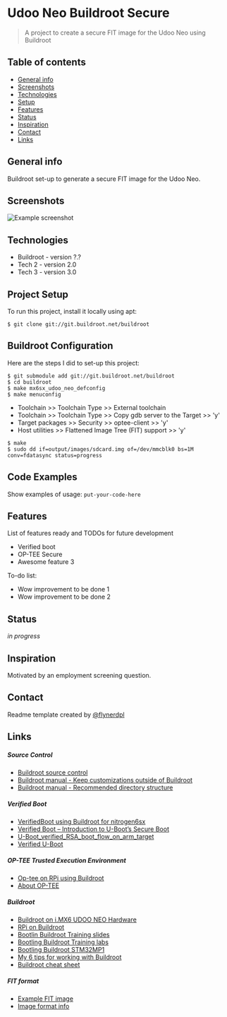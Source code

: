 # Udoo Neo Buildroot Secure
> A project to create a secure FIT image for the Udoo Neo using Buildroot

## Table of contents
* [General info](#general-info)
* [Screenshots](#screenshots)
* [Technologies](#technologies)
* [Setup](#setup)
* [Features](#features)
* [Status](#status)
* [Inspiration](#inspiration)
* [Contact](#contact)
* [Links](#links)

## General info
Buildroot set-up to generate a secure FIT image for the Udoo Neo.  

## Screenshots
![Example screenshot](./img/screenshot.png)

## Technologies
* Buildroot - version ?.?
* Tech 2 - version 2.0
* Tech 3 - version 3.0

## Project Setup
To run this project, install it locally using apt:
```
$ git clone git://git.buildroot.net/buildroot

```

## Buildroot Configuration
Here are the steps I did to set-up this project:
```
$ git submodule add git://git.buildroot.net/buildroot
$ cd buildroot
$ make mx6sx_udoo_neo_defconfig
$ make menuconfig
```
* Toolchain >> Toolchain Type >> External toolchain
* Toolchain >> Toolchain Type >> Copy gdb server to the Target >> 'y'
* Target packages >> Security >> optee-client >> 'y'
* Host utilities >> Flattened Image Tree (FIT) support >> 'y'

```
$ make
$ sudo dd if=output/images/sdcard.img of=/dev/mmcblk0 bs=1M conv=fdatasync status=progress
```

## Code Examples
Show examples of usage:
`put-your-code-here`

## Features
List of features ready and TODOs for future development
* Verified boot
* OP-TEE Secure
* Awesome feature 3

To-do list:
* Wow improvement to be done 1
* Wow improvement to be done 2

## Status
_in progress_

## Inspiration
Motivated by an employment screening question.

## Contact
Readme template created by [@flynerdpl](https://www.flynerd.pl/)

## Links
##### Source Control
* [Buildroot source control](https://stackoverflow.com/questions/21006549/how-to-get-a-buildroot-project-under-source-control)
* [Buildroot manual - Keep customizations outside of Buildroot](https://buildroot.org/downloads/manual/manual.html#outside-br-custom)
* [Buildroot manual - Recommended directory structure](https://buildroot.org/downloads/manual/manual.html#customize-dir-structure)
##### Verified Boot
* [VerifiedBoot using Buildroot for nitrogen6sx](https://github.com/pratapms/VerifiedBoot)
* [Verified Boot – Introduction to U-Boot’s Secure Boot](https://web.archive.org/web/20190104025413/https://www.pacificsimplicity.ca/blog/verified-boot-%E2%80%93-introduction-u-boot%E2%80%99s-secure-boot)
* [U-Boot_verified_RSA_boot_flow_on_arm_target](https://www.denx.de/wiki/pub/U-Boot/MiniSummitELCE2013/U-Boot_verified_RSA_boot_flow_on_arm_target.pdf)
* [Verified U-Boot](https://lwn.net/Articles/571031/)
##### OP-TEE Trusted Execution Environment
* [Op-tee on RPi using Buildroot](https://blog.crysys.hu/2018/06/op-tee-default-build-and-installation-on-the-raspberry-pi/)
* [About OP-TEE](https://optee.readthedocs.io/en/latest/general/about.html)
##### Buildroot
* [Buildroot on i.MX6 UDOO NEO Hardware](https://www.youtube.com/watch?v=wGXgeQ5KK7A&t=761s)
* [RPi on Buildroot](https://blog.crysys.hu/2018/06/using-buildroot-to-create-custom-linux-system-images/)
* [Bootlin Buildroot Training slides](https://bootlin.com/doc/training/buildroot/buildroot-slides.pdf)
* [Bootling Buildroot Training labs](https://bootlin.com/doc/training/buildroot/buildroot-labs.pdf)
* [Bootling Buildroot STM32MP1](https://bootlin.com/blog/building-a-linux-system-for-the-stm32mp1-basic-system/)
* [My 6 tips for working with Buildroot](https://www.viatech.com/en/2015/06/buildroot/)
* [Buildroot cheat sheet](https://blog.inf.re/buildroot-cheatsheet.html)
##### FIT format
* [Example FIT image](https://gist.github.com/Informatic/10f0832d8971c4d874210dc984462e5b)
* [Image format info](https://www.marcusfolkesson.se/blog/fit-vs-legacy-image-format/)
